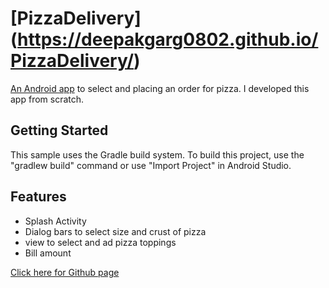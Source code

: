 # [PizzaDelivery] (https://deepakgarg0802.github.io/PizzaDelivery/)
[An Android app](https://deepakgarg0802.github.io/PizzaDelivery/) to select and placing an order for pizza. I developed this app from scratch.

## Getting Started
This sample uses the Gradle build system. To build this project, use the "gradlew build" command or use "Import Project" in Android Studio.

## Features
* Splash Activity
* Dialog bars to select size and crust of pizza
* view to select and ad pizza toppings
* Bill amount

[Click here for Github page](https://deepakgarg0802.github.io/PizzaDelivery/)
